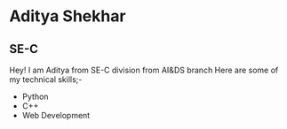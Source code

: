 # Aditya Shekhar
## SE-C

Hey! I am Aditya from SE-C division from AI&DS branch
Here are some of my technical skills;-
- Python
- C++
- Web Development











